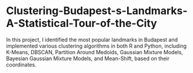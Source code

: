 # Clustering-Budapest-s-Landmarks-A-Statistical-Tour-of-the-City
In this project, I identified the most popular landmarks in Budapest and implemented various clustering algorithms in both R and Python, including K-Means, DBSCAN, Partition Around Medoids, Gaussian Mixture Models, Bayesian Gaussian Mixture Models, and Mean-Shift, based on their coordinates. 
